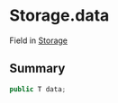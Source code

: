 # Storage.data

Field in [Storage](/docs/api/csharp/yarn.unity.serializabledictionary.storage.md)

## Summary



```csharp
public T data;
```

